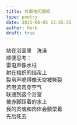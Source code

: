 ```yaml
---  
title: 外面电闪雷鸣  
type: poetry  
date: 2015-06-05 13:55:55  
author: Herb  
draft: true
---  
```

站在浴室里　洗澡    
顺便思考：    
雷电声像水柱    
射在梭织的挡帘上    
裂帛声脆得像天空被撕裂    
若电流击穿空气    
联通到这个浴室    
被赤脚踩着的水上    
我的灵魂和肉体会颤栗着    
先后死去